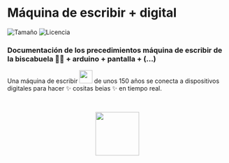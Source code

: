 # Máquina de escribir + digital 

![Tamaño](https://img.shields.io/github/repo-size/enflujo/enflujo-maquina-escribir?color=%235757f7&label=Tama%C3%B1o%20repo&logo=open-access&logoColor=white)
![Licencia](https://img.shields.io/github/license/enflujo/enflujo-maquina-escribir?label=Licencia&logo=open-source-initiative&logoColor=white)

### Documentación de los precedimientos máquina de escribir de la biscabuela 👵🏼 + arduino + pantalla + (...)


Una máquina de escribir <img src="https://emojis.slackmojis.com/emojis/images/1643510651/50638/typewriter.gif?1643510651" width="30"/> de unos 150 años  se conecta a dispositivos digitales para hacer ✨ cositas beias ✨ en tiempo real.


<br />
<p align="center">
<img src="https://emojis.slackmojis.com/emojis/images/1687220989/66713/andy-dwyer-amazed.gif?1687220989" width="100" />
</p>
<br />

